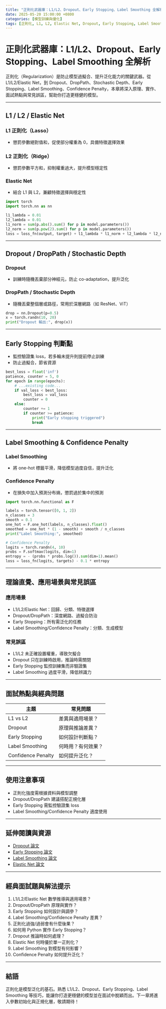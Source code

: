 ```yaml
---
title: "正則化武器庫：L1/L2、Dropout、Early Stopping、Label Smoothing 全解析"
date: 2025-05-20 15:00:00 +0800
categories: [模型訓練與優化]
tags: [正則化, L1, L2, Elastic Net, Dropout, Early Stopping, Label Smoothing, Confidence Penalty]
---
```


# 正則化武器庫：L1/L2、Dropout、Early Stopping、Label Smoothing 全解析

正則化（Regularization）是防止模型過擬合、提升泛化能力的關鍵武器。從 L1/L2/Elastic Net，到 Dropout、DropPath、Stochastic Depth、Early Stopping、Label Smoothing、Confidence Penalty，本章將深入原理、實作、面試熱點與常見誤區，幫助你打造更穩健的模型。

---

## L1 / L2 / Elastic Net

### L1 正則化（Lasso）

- 懲罰參數絕對值和，促使部分權重為 0，具備特徵選擇效果

### L2 正則化（Ridge）

- 懲罰參數平方和，抑制權重過大，提升模型穩定性

### Elastic Net

- 結合 L1 與 L2，兼顧特徵選擇與穩定性

```python
import torch
import torch.nn as nn

l1_lambda = 0.01
l2_lambda = 0.01
l1_norm = sum(p.abs().sum() for p in model.parameters())
l2_norm = sum(p.pow(2).sum() for p in model.parameters())
loss = loss_fn(output, target) + l1_lambda * l1_norm + l2_lambda * l2_norm
```

---

## Dropout / DropPath / Stochastic Depth

### Dropout

- 訓練時隨機丟棄部分神經元，防止 co-adaptation，提升泛化

### DropPath / Stochastic Depth

- 隨機丟棄整個層或路徑，常用於深層網路（如 ResNet、ViT）

```python
drop = nn.Dropout(p=0.5)
x = torch.randn(10, 20)
print("Dropout 輸出:", drop(x))
```

---

## Early Stopping 判斷點

- 監控驗證集 loss，若多輪未提升則提前停止訓練
- 防止過擬合，節省資源

```python
best_loss = float('inf')
patience, counter = 5, 0
for epoch in range(epochs):
    # ...existing code...
    if val_loss < best_loss:
        best_loss = val_loss
        counter = 0
    else:
        counter += 1
        if counter >= patience:
            print("Early stopping triggered")
            break
```

---

## Label Smoothing & Confidence Penalty

### Label Smoothing

- 將 one-hot 標籤平滑，降低模型過度自信，提升泛化

### Confidence Penalty

- 在損失中加入預測分布熵，懲罰過於集中的預測

```python
import torch.nn.functional as F

labels = torch.tensor([0, 1, 2])
n_classes = 3
smooth = 0.1
one_hot = F.one_hot(labels, n_classes).float()
smoothed = one_hot * (1 - smooth) + smooth / n_classes
print("Label Smoothing:", smoothed)

# Confidence Penalty
logits = torch.randn(4, 10)
probs = F.softmax(logits, dim=1)
entropy = - (probs * probs.log()).sum(dim=1).mean()
loss = loss_fn(logits, targets) - 0.1 * entropy
```

---

## 理論直覺、應用場景與常見誤區

### 應用場景

- L1/L2/Elastic Net：回歸、分類、特徵選擇
- Dropout/DropPath：深度網路、過擬合防治
- Early Stopping：所有需泛化的任務
- Label Smoothing/Confidence Penalty：分類、生成模型

### 常見誤區

- L1/L2 未正確設置權重，導致欠擬合
- Dropout 只在訓練時啟用，推論時需關閉
- Early Stopping 監控訓練集而非驗證集
- Label Smoothing 過度平滑，降低辨識力

---

## 面試熱點與經典問題

| 主題         | 常見問題 |
|--------------|----------|
| L1 vs L2     | 差異與適用場景？ |
| Dropout      | 原理與推論差異？ |
| Early Stopping | 如何設計判斷點？ |
| Label Smoothing | 何時用？有何效果？ |
| Confidence Penalty | 如何提升泛化？ |

---

## 使用注意事項

* 正則化強度需根據資料與模型調整
* Dropout/DropPath 建議搭配正規化層
* Early Stopping 需監控驗證集 loss
* Label Smoothing/Confidence Penalty 適度使用

---

## 延伸閱讀與資源

* [Dropout 論文](https://arxiv.org/abs/1207.0580)
* [Early Stopping 論文](https://www.jmlr.org/papers/volume15/prechelt14a/prechelt14a.pdf)
* [Label Smoothing 論文](https://arxiv.org/abs/1512.00567)
* [Elastic Net 論文](https://www.jmlr.org/papers/volume5/zhang04a/zhang04a.pdf)

---

## 經典面試題與解法提示

1. L1/L2/Elastic Net 數學推導與適用場景？
2. Dropout/DropPath 原理與實作？
3. Early Stopping 如何設計與調參？
4. Label Smoothing/Confidence Penalty 差異？
5. 正則化過強/過弱會有什麼後果？
6. 如何用 Python 實作 Early Stopping？
7. Dropout 推論時如何處理？
8. Elastic Net 何時優於單一正則化？
9. Label Smoothing 對模型有何影響？
10. Confidence Penalty 如何提升泛化？

---

## 結語

正則化是模型泛化的基石。熟悉 L1/L2、Dropout、Early Stopping、Label Smoothing 等技巧，能讓你打造更穩健的模型並在面試中脫穎而出。下一章將進入參數初始化與正規化層，敬請期待！